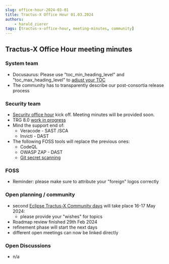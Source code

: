 ```yaml
---
slug: office-hour-2024-03-01
title: Tractus-X Office Hour 01.03.2024
authors: 
    - harald_zierer
tags: [tractus-x-office-hour, meeting-minutes, community]
---
```


## Tractus-X Office Hour meeting minutes

### System team

- Docusaurus: Please use "toc_min_heading_level" and "toc_max_heading_level" to [adjust your TOC](https://docusaurus.io/docs/api/plugins/@docusaurus/plugin-content-docs#markdown-front-matter)
- The community has to transparently describe our post-consortia release process

### Security team

- [Security office hour](https://eclipse-tractusx.github.io/community/open-meetings/#Security%20-%20Office%20Hour) kick off. Meeting minutes will be provided soon.
- TRG 8.0 [work in progress](https://github.com/eclipse-tractusx/eclipse-tractusx.github.io/pull/681)
- Mind the support end of:
  - Veracode - SAST /SCA
  - Invicti - DAST
- The following FOSS tools will replace the previous ones:
  - CodeQL
  - OWASP ZAP - DAST
  - [Git secret scanning](https://github.com/eclipse-tractusx/sig-security/discussions/71)

### FOSS

-  Reminder: please make sure to attribute your "foreign" logos correctly

### Open planning / community

- second [Eclipse Tractus-X Community days](https://eclipse-tractusx.github.io/blog/community-days-05-2024/) will take place 16-17 May 2024:
  - please provide your "wishes" for topics
- Roadmap review finished 29th Feb 2024
- refinement phase will start the next days
- different open meetings can now be linked directly

### Open Discussions

- n/a

